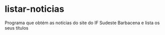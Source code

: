 # listar-noticias
Programa que obtém as notícias do site do IF Sudeste Barbacena e lista os seus títulos
